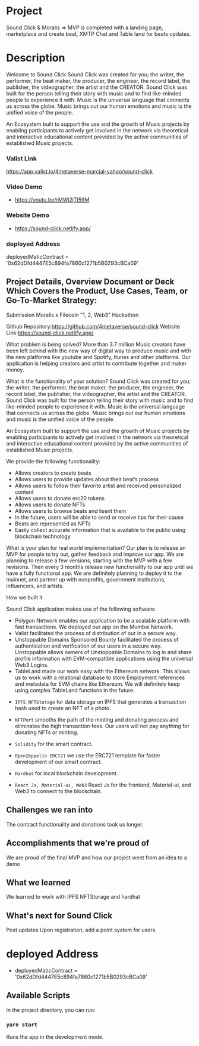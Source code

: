 # Project

Sound Click & Moralis => MVP is completed with a landing page, marketplace and create beat, XMTP Chat and Table land for beats updates.
# Description

Welcome to Sound Click
Sound Click was created for you; the writer, the performer, the beat maker, the producer, the engineer, the record label, the publisher, the videographer, the artist and the CREATOR. Sound Click was built for the person telling their story with music and to find like-minded people to experience it with. Music is the universal language that connects us across the globe. Music brings out our human emotions and music is the unified voice of the people.

An Ecosystem built to support the use and the growth of Music projects by enabling participants to actively get involved in the network via theoretical and interactive educational content provided by the active communities of established Music projects.

### Valist Link
https://app.valist.io/4metaverse-marcial-yahoo/sound-click

### Video Demo
- https://youtu.be/rMWj2jTl59M
### Website Demo
- https://sound-click.netlify.app/


### deployed Address
deployedMaticContract = '0x62dDfd4447E5c894fa7860c1271b5B0293cBCa09'


## Project Details, Overview Document or Deck Which Covers the Product, Use Cases, Team, or Go-To-Market Strategy:
Submission Moralis x Filecoin "1, 2, Web3" Hackathon

Github Repository:https://github.com/4metaverse/sound-click
Website Link:https://sound-click.netlify.app/

What problem is being solved?
More than 3.7 million Music creators have been left behind with the new way of digital way to produce music and with the new platforms like youtube and Spotify, Itunes and other platforms. Our application is helping creators and artist to contribute together and maker money.


What is the functionality of your solution?
Sound Click was created for you; the writer, the performer, the beat maker, the producer, the engineer, the record label, the publisher, the videographer, the artist and the CREATOR. Sound Click was built for the person telling their story with music and to find like-minded people to experience it with. Music is the universal language that connects us across the globe. Music brings out our human emotions and music is the unified voice of the people.

An Ecosystem built to support the use and the growth of Music projects by enabling participants to actively get involved in the network via theoretical and interactive educational content provided by the active communities of established Music projects.


We provide the following functionality:
- Allows creators to create beats
- Allows users to provide updates about their beat’s process
- Allows users to follow their favorite artist and received personalized content
- Allows users to donate erc20 tokens
- Allows users to donate NFTs
- Allows users to browse beats and lisent them
- In the future, users will be able to send or receive tips for their cause
- Beats are represented as NFTs
- Easily collect accurate information that is available to the public using blockchain technology


What is your plan for real world implementation?
Our plan is to release an MVP for people to try out, gather feedback and improve our app. We are planning to release a few versions, starting with the MVP with a few revisions. Then every 3 months release new functionality to our app until we have a  fully functional app. We are definitely planning to deploy it to the mainnet,  and partner up with nonprofits, government institutions, influencers, and artists.



How we built it

Sound Click application makes use of the following software:
- Polygon Network enables our application to be a scalable platform with fast transactions. We deployed our app on the Mumbai Network.
- Valist facilitated the process of distribution of our in a secure way.
- Unstoppable Domains Sponsored Bounty facilitated the process of authentication and verification of our users in a secure way. Unstoppable allows owners of Unstoppable Domains to log in and share profile information with EVM-compatible applications using the universal Web3 Logins.
- TableLand made our work easy with the Ethereum network. This allows us to work with a relational database to store Employment references and metadata for EVM chains like Ethereum. We will definitely keep using complex TableLand functions in the future.

* `IPFS NFTStorage` for data storage on IPFS that generates a transaction hash used to create an NFT of a photo.

* `NFTPort` smooths the path of the minting and donating process and eliminates the high transaction fees. Our users will not pay anything for donating NFTs or minting.
* `Solidity` for the smart contract.
* `OpenZeppelin ERC721` we use the ERC721 template for faster development of our smart contract.
* `Hardhat` for local blockchain development.
* `React Js, Material-ui, Web3` React Js for the frontend, Material-ui, and Web3 to connect to the blockchain.

## Challenges we ran into

The contract functionality and donations took us longer.

## Accomplishments that we're proud of

We are proud of the final MVP and how our project went from an idea to a demo

## What we learned

We learned to work with IPFS NFTStorage and hardhat

## What's next for Sound Click

Post updates Upon registration, add a point system for users.

# deployed Address

- deployedMaticContract = '0x62dDfd4447E5c894fa7860c1271b5B0293cBCa09'



## Available Scripts

In the project directory, you can run:

### `yarn start`

Runs the app in the development mode.

